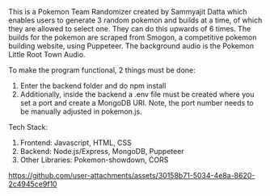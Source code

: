 This is a Pokemon Team Randomizer created by Sammyajit Datta which enables users to generate 3 random pokemon and builds at a time, of which they are
allowed to select one. They can do this upwards of 6 times.
The builds for the pokemon are scraped from Smogon, a competitive pokemon building website, using Puppeteer. 
The background audio is the Pokemon Little Root Town Audio.

To make the program functional, 2 things must be done:
  1. Enter the backend folder and do npm install
  2. Additionally, inside the backend a .env file must be created where you set a port and create a MongoDB URI. Note, the port number needs to be manually adjusted in pokemon.js.

Tech Stack:
  1. Frontend: Javascript, HTML, CSS
  2. Backend: Node.js/Express, MongoDB, Puppeteer
  3. Other Libraries: Pokemon-showdown, CORS


https://github.com/user-attachments/assets/30158b71-5034-4e8a-8620-2c4945ce9f10

